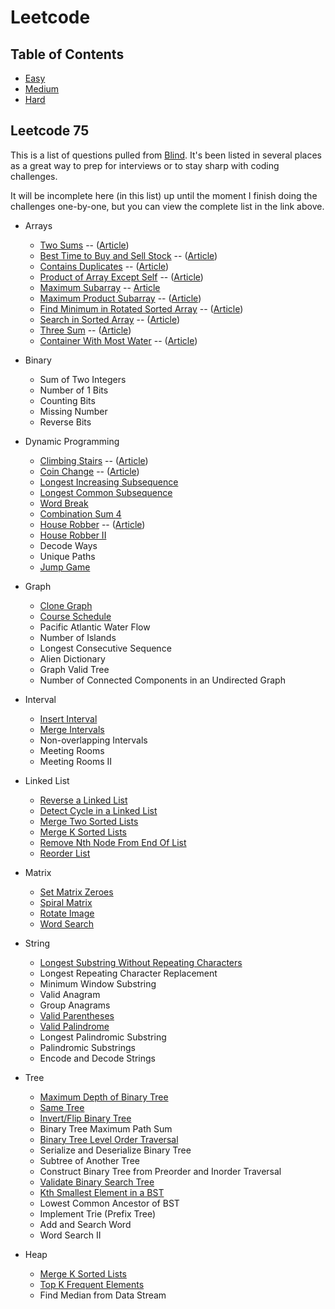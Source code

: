 # Leetcode

## Table of Contents

-   [Easy](easy/easy.md)
-   [Medium](medium/medium.md)
-   [Hard](hard/hard.md)

## Leetcode 75

This is a list of questions pulled from [Blind](https://leetcode.com/discuss/general-discussion/460599/blind-75-leetcode-questions). It's been listed in several places as a great way to prep for interviews or to stay sharp with coding challenges.

It will be incomplete here (in this list) up until the moment I finish doing the challenges one-by-one, but you can view the complete list in the link above.

-   Arrays

    -   [Two Sums](easy/two-sums) -- ([Article](https://nwthomas.medium.com/two-sum-leetcode-code-challenge-2fb34e0484ff))
    -   [Best Time to Buy and Sell Stock](easy/best-time-to-buy-and-sell-stock) -- ([Article](https://nwthomas.medium.com/best-time-to-buy-and-sell-stock-leetcode-code-challenge-d317bb985038))
    -   [Contains Duplicates](easy/contains-duplicate) -- ([Article](https://nwthomas.medium.com/contains-duplicate-leetcode-code-challenge-1f77249e5155))
    -   [Product of Array Except Self](medium/product-of-array-except-self) -- ([Article](https://nwthomas.medium.com/product-of-array-except-self-leetcode-coding-challenge-d8be088f2d28))
    -   [Maximum Subarray](easy/maximum-subarray) -- [Article](https://nwthomas.medium.com/maximum-subarray-leetcode-53-7ce3b2eba135)
    -   [Maximum Product Subarray](easy/maximum-product-subarray) -- ([Article](https://nwthomas.medium.com/maximum-product-subarray-leetcode-code-challenge-a2d4854f9bf2))
    -   [Find Minimum in Rotated Sorted Array](medium/find-minimum-in-rotated-sorted-array) -- ([Article](https://nwthomas.medium.com/find-minimum-in-rotated-sorted-array-leetcode-153-f7da1edd99e5))
    -   [Search in Sorted Array](medium/search-in-rotated-array) -- ([Article](https://nwthomas.medium.com/search-in-rotated-sorted-array-leetcode-33-544a7184bf7a))
    -   [Three Sum](medium/three_sum) -- ([Article](https://nwthomas.medium.com/three-sum-code-challenge-leetcode-15-7017116e1d6a))
    -   [Container With Most Water](medium/container-with-most-water) -- ([Article](https://nwthomas.medium.com/container-with-most-water-leetcode-11-64dd4c95762))

-   Binary

    -   Sum of Two Integers
    -   Number of 1 Bits
    -   Counting Bits
    -   Missing Number
    -   Reverse Bits

-   Dynamic Programming

    -   [Climbing Stairs](easy/climbing-stairs) -- ([Article](https://nwthomas.medium.com/climbing-stairs-leetcode-70-818a2607f28a))
    -   [Coin Change](medium/coin-change) -- ([Article](https://nwthomas.medium.com/coin-change-leetcode-322-fb533377adb2))
    -   [Longest Increasing Subsequence](medium/longest-increasing-subsequence)
    -   [Longest Common Subsequence](medium/longest-common-subsequence)
    -   [Word Break](medium/word-break)
    -   [Combination Sum 4](medium/combination-sum-4)
    -   [House Robber](medium/house-robber) -- ([Article](https://nwthomas.medium.com/house-robber-leetcode-198-f541bfc8259d))
    -   [House Robber II](medium/house-robber-ii)
    -   Decode Ways
    -   Unique Paths
    -   [Jump Game](medium/jump-game)

-   Graph

    -   [Clone Graph](medium/clone-graph)
    -   [Course Schedule](medium/course-schedule)
    -   Pacific Atlantic Water Flow
    -   Number of Islands
    -   Longest Consecutive Sequence
    -   Alien Dictionary
    -   Graph Valid Tree
    -   Number of Connected Components in an Undirected Graph

-   Interval

    -   [Insert Interval](medium/insert-interval)
    -   [Merge Intervals](medium/merge-intervals)
    -   Non-overlapping Intervals
    -   Meeting Rooms
    -   Meeting Rooms II

-   Linked List

    -   [Reverse a Linked List](easy/reverse-linked-list)
    -   [Detect Cycle in a Linked List](easy/linked-list-cycle)
    -   [Merge Two Sorted Lists](easy/merge-two-sorted-lists)
    -   [Merge K Sorted Lists](hard/merge-k-sorted-lists)
    -   [Remove Nth Node From End Of List](medium/remove-nth-node-from-end-of-list)
    -   [Reorder List](medium/reorder-list)

-   Matrix

    -   [Set Matrix Zeroes](medium/set-matrix-zeroes)
    -   [Spiral Matrix](medium/spiral-matrix)
    -   [Rotate Image](medium/rotate-image)
    -   [Word Search](medium/word-search)

-   String

    -   [ Longest Substring Without Repeating Characters](medium/longest-substring-without-repeating-characters)
    -   Longest Repeating Character Replacement
    -   Minimum Window Substring
    -   Valid Anagram
    -   Group Anagrams
    -   [Valid Parentheses](easy/valid-parentheses)
    -   [Valid Palindrome](easy/valid-palindrome)
    -   Longest Palindromic Substring
    -   Palindromic Substrings
    -   Encode and Decode Strings

-   Tree

    -   [Maximum Depth of Binary Tree](easy/maximum-depth-of-binary-tree)
    -   [Same Tree](easy/is-same-tree)
    -   [Invert/Flip Binary Tree](easy/invert-binary-tree)
    -   Binary Tree Maximum Path Sum
    -   [Binary Tree Level Order Traversal](medium/binary-tree-level-order-traversal)
    -   Serialize and Deserialize Binary Tree
    -   Subtree of Another Tree
    -   Construct Binary Tree from Preorder and Inorder Traversal
    -   [Validate Binary Search Tree](medium/validate-binary-search-tree)
    -   [Kth Smallest Element in a BST](medium/kth-smallest-element-in-bst)
    -   Lowest Common Ancestor of BST
    -   Implement Trie (Prefix Tree)
    -   Add and Search Word
    -   Word Search II

-   Heap
    -   [Merge K Sorted Lists](hard/merge-k-sorted-lists)
    -   [Top K Frequent Elements](medium/top-k-frequent-elements)
    -   Find Median from Data Stream
